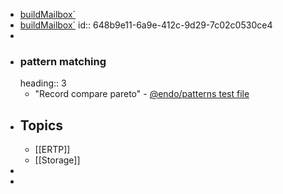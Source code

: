 - [buildMailbox`](https://github.com/Agoric/agoric-sdk/blob/299420ddd1e4ad1a5d07c93a2bb49fb20f20a6cf/packages/SwingSet/src/devices/mailbox/mailbox.js#L97)
- [buildMailbox`](https://github.com/Agoric/agoric-sdk/blob/299420ddd1e4ad1a5d07c93a2bb49fb20f20a6cf/packages/SwingSet/src/devices/mailbox/mailbox.js#L97)
  id:: 648b9e11-6a9e-412c-9d29-7c02c0530ce4
-
- ### pattern matching
  heading:: 3
	- "Record compare pareto" - [@endo/patterns test file](https://github.com/endojs/endo/blob/f39b086d567354efbfbfe962dbae1c98b750c1de/packages/patterns/test/test-patterns.js#L106-L112)
- ## Topics
	- [[ERTP]]
	- [[Storage]]
-
-
